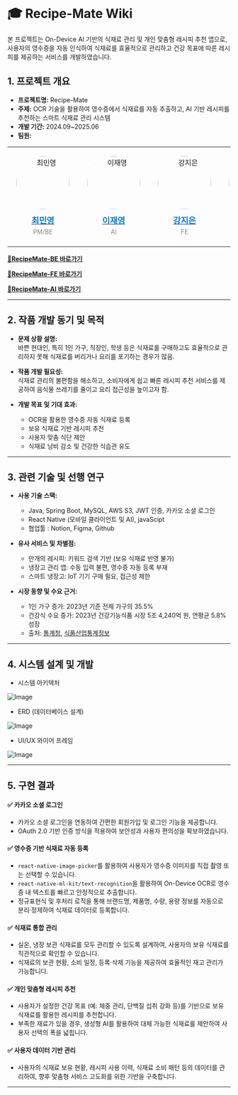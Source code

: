 # 🎓 Recipe-Mate Wiki
본 프로젝트는 On-Device AI 기반의 식재료 관리 및 개인 맞춤형 레시피 추천 앱으로, 사용자의 영수증을 자동 인식하여 식재료를 효율적으로 관리하고 건강 목표에 따른 레시피를 제공하는 서비스를 개발하였습니다.

## 1. 프로젝트 개요
- **프로젝트명:** Recipe-Mate
- **주제:**  OCR 기술을 활용하여 영수증에서 식재료를 자동 추출하고, AI 기반 레시피를 추천하는 스마트 식재료 관리 시스템
- **개발 기간:** 2024.09~2025.06
- **팀원:** 


 <div align="center">
  <table>
    <tr>
      <td align="center" style="padding: 20px;">
        <a href="https://github.com/codingmy" target="_blank">
          <img src="https://avatars.githubusercontent.com/u/97686638?v=4" width="120px" style="border-radius: 50%;" alt="최민영"/><br />
          <h3 style="margin: 10px 0 5px; color: #007acc;">최민영</h3>
        </a>
          <p style="margin: 5px 0; font-size: 14px; color: #888;">PM/BE</p>
      </td>
      <td align="center" style="padding: 20px;">
        <a href="https://github.com/
jaeyoung-leee" target="_blank">
          <img src="https://github.com/user-attachments/assets/91699b42-4f1d-428a-a0c0-e68ae29d70ed" width="120px" style="border-radius: 50%;" alt="이재영"/><br />
          <h3 style="margin: 10px 0 5px; color: #007acc;">이재영</h3>
        </a>
          <p style="margin: 5px 0; font-size: 14px; color: #888;">AI</p>
      </td>
      <td align="center" style="padding: 20px;">
        <a href="https://github.com/Sirius912" target="_blank">
          <img src="https://github.com/user-attachments/assets/a174f883-0f04-4875-b1bd-144d62150a05" width="120px" style="border-radius: 50%;" alt="강지은"/><br />
          <h3 style="margin: 10px 0 5px; color: #007acc;">강지은</h3>
        </a>
          <p style="margin: 5px 0; font-size: 14px; color: #888;">FE</p>
      </td>
      <td align="center" style="padding: 20px;">
        <a href="https://github.com/Korin23574" target="_blank">
          <img src="https://github.com/user-attachments/assets/34d2b446-1a2e-4023-b528-a55c73897e56" width="120px" style="border-radius: 50%;" alt="정시훈"/><br />
          <h3 style="margin: 10px 0 5px; color: #007acc;">정시훈</h3>
        </a>
          <p style="margin: 5px 0; font-size: 14px; color: #888;">FE</p>
      </td>
    </tr>
  </table>
</div>


[**🔗RecipeMate-BE 바로가기**](https://github.com/Recipe-Mate/RecipeMate-SERVER)


[**🔗RecipeMate-FE 바로가기**](https://github.com/Recipe-Mate/RecipeMate-WEB)


[**🔗RecipeMate-AI 바로가기**](https://github.com/Recipe-Mate/RecipeMate-AI)


---

## 2. 작품 개발 동기 및 목적
- **문제 상황 설명:**  
  바쁜 현대인, 특히 1인 가구, 직장인, 학생 등은 식재료를 구매하고도 효율적으로 관리하지 못해 식재료를 버리거나 요리를 포기하는 경우가 많음.
  
- **작품 개발 필요성:**  
  식재료 관리의 불편함을 해소하고, 소비자에게 쉽고 빠른 레시피 추천 서비스를 제공하여 음식물 쓰레기를 줄이고 요리 접근성을 높이고자 함.
  
- **개발 목표 및 기대 효과:**  
  - OCR을 활용한 영수증 자동 식재료 등록
  - 보유 식재료 기반 레시피 추천
  - 사용자 맞춤 식단 제안
  - 식재료 낭비 감소 및 건강한 식습관 유도

---

## 3. 관련 기술 및 선행 연구
- **사용 기술 스택:**
  - Java, Spring Boot, MySQL, AWS S3, JWT 인증, 카카오 소셜 로그인
  - React Native (모바일 클라이언트 및 AI), javaScipt
  - 협업툴 :  Notion, Figma, Github
 
- **유사 서비스 및 차별점:**
  - 만개의 레시피: 키워드 검색 기반 (보유 식재료 반영 불가)
  - 냉장고 관리 앱: 수동 입력 불편, 영수증 자동 등록 부재
  - 스마트 냉장고: IoT 기기 구매 필요, 접근성 제한


- **시장 동향 및 수요 근거:**
  - 1인 가구 증가: 2023년 기준 전체 가구의 35.5%  
  - 건강식 수요 증가: 2023년 건강기능식품 시장 5조 4,240억 원, 연평균 5.8% 성장  
  - 출처: [통계청](https://kostat.go.kr), [식품산업통계정보](https://www.aTFIS.or.kr)


---

## 4. 시스템 설계 및 개발
- 시스템 아키텍처
  
![Image](https://github.com/user-attachments/assets/3a0edc70-319f-42ba-b31e-45aba937c9d4)

- ERD (데이터베이스 설계)
  
![Image](https://github.com/user-attachments/assets/d03961dd-c929-4d28-93f5-efcc8c055bdc)

- UI/UX 와이어 프레임
   
![Image](https://github.com/user-attachments/assets/d14de9ed-14bd-41bb-828d-a44e1e1d5f51)

---

## 5. 구현 결과

#### ✅ 카카오 소셜 로그인
- 카카오 소셜 로그인을 연동하여 간편한 회원가입 및 로그인 기능을 제공합니다.
- OAuth 2.0 기반 인증 방식을 적용하여 보안성과 사용자 편의성을 확보하였습니다.

#### ✅ 영수증 기반 식재료 자동 등록
- `react-native-image-picker`를 활용하여 사용자가 영수증 이미지를 직접 촬영 또는 선택할 수 있습니다.
- `react-native-ml-kit/text-recognition`을 활용하여 On-Device OCR로 영수증 내 텍스트를 빠르고 안정적으로 추출합니다.
- 정규표현식 및 후처리 로직을 통해 브랜드명, 제품명, 수량, 용량 정보를 자동으로 분리·정제하여 식재료 데이터로 등록합니다.

#### ✅ 식재료 통합 관리
- 실온, 냉장 보관 식재료를 모두 관리할 수 있도록 설계하여, 사용자의 보유 식재료를 직관적으로 확인할 수 있습니다.
- 식재료의 보관 현황, 소비 일정, 등록·삭제 기능을 제공하여 효율적인 재고 관리가 가능합니다.

#### ✅ 개인 맞춤형 레시피 추천
- 사용자가 설정한 건강 목표 (예: 체중 관리, 단백질 섭취 강화 등)를 기반으로 보유 식재료를 활용한 레시피를 추천합니다.
- 부족한 재료가 있을 경우, 생성형 AI를 활용하여 대체 가능한 식재료를 제안하여 사용자 선택의 폭을 넓힙니다.

#### ✅ 사용자 데이터 기반 관리
- 사용자의 식재료 보유 현황, 레시피 사용 이력, 식재료 소비 패턴 등의 데이터를 관리하여, 향후 맞춤형 서비스 고도화를 위한 기반을 구축합니다.

---
